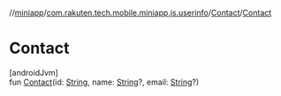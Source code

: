 //[miniapp](../../../index.md)/[com.rakuten.tech.mobile.miniapp.js.userinfo](../index.md)/[Contact](index.md)/[Contact](-contact.md)

# Contact

[androidJvm]\
fun [Contact](-contact.md)(id: [String](https://kotlinlang.org/api/latest/jvm/stdlib/kotlin/-string/index.html), name: [String](https://kotlinlang.org/api/latest/jvm/stdlib/kotlin/-string/index.html)?, email: [String](https://kotlinlang.org/api/latest/jvm/stdlib/kotlin/-string/index.html)?)

